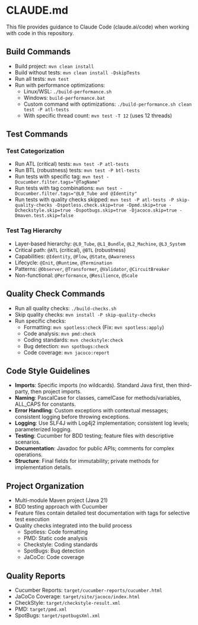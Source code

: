 # CLAUDE.md

This file provides guidance to Claude Code (claude.ai/code) when working with code in this repository.

## Build Commands
- Build project: `mvn clean install`
- Build without tests: `mvn clean install -DskipTests`
- Run all tests: `mvn test`
- Run with performance optimizations:
  - Linux/WSL: `./build-performance.sh`
  - Windows: `build-performance.bat`
  - Custom command with optimizations: `./build-performance.sh clean test -P atl-tests`
  - With specific thread count: `mvn test -T 12` (uses 12 threads)

## Test Commands
### Test Categorization
- Run ATL (critical) tests: `mvn test -P atl-tests`
- Run BTL (robustness) tests: `mvn test -P btl-tests`
- Run tests with specific tag: `mvn test -Dcucumber.filter.tags="@TagName"`
- Run tests with tag combinations: `mvn test -Dcucumber.filter.tags="@L0_Tube and @Identity"`
- Run tests with quality checks skipped: `mvn test -P atl-tests -P skip-quality-checks -Dspotless.check.skip=true -Dpmd.skip=true -Dcheckstyle.skip=true -Dspotbugs.skip=true -Djacoco.skip=true -Dmaven.test.skip=false`

### Test Tag Hierarchy
- Layer-based hierarchy: `@L0_Tube`, `@L1_Bundle`, `@L2_Machine`, `@L3_System`
- Critical path: `@ATL` (critical), `@BTL` (robustness)
- Capabilities: `@Identity`, `@Flow`, `@State`, `@Awareness`
- Lifecycle: `@Init`, `@Runtime`, `@Termination`
- Patterns: `@Observer`, `@Transformer`, `@Validator`, `@CircuitBreaker`
- Non-functional: `@Performance`, `@Resilience`, `@Scale`

## Quality Check Commands
- Run all quality checks: `./build-checks.sh`
- Skip quality checks: `mvn install -P skip-quality-checks`
- Run specific checks:
  - Formatting: `mvn spotless:check` (Fix: `mvn spotless:apply`)
  - Code analysis: `mvn pmd:check`
  - Coding standards: `mvn checkstyle:check`
  - Bug detection: `mvn spotbugs:check`
  - Code coverage: `mvn jacoco:report`

## Code Style Guidelines
- **Imports**: Specific imports (no wildcards). Standard Java first, then third-party, then project imports.
- **Naming**: PascalCase for classes, camelCase for methods/variables, ALL_CAPS for constants.
- **Error Handling**: Custom exceptions with contextual messages; consistent logging before throwing exceptions.
- **Logging**: Use SLF4J with Log4j2 implementation; consistent log levels; parameterized logging.
- **Testing**: Cucumber for BDD testing; feature files with descriptive scenarios.
- **Documentation**: Javadoc for public APIs; comments for complex operations.
- **Structure**: Final fields for immutability; private methods for implementation details.

## Project Organization
- Multi-module Maven project (Java 21)
- BDD testing approach with Cucumber
- Feature files contain detailed test documentation with tags for selective test execution
- Quality checks integrated into the build process
  - Spotless: Code formatting
  - PMD: Static code analysis
  - Checkstyle: Coding standards
  - SpotBugs: Bug detection
  - JaCoCo: Code coverage

## Quality Reports
- Cucumber Reports: `target/cucumber-reports/cucumber.html`
- JaCoCo Coverage: `target/site/jacoco/index.html`
- CheckStyle: `target/checkstyle-result.xml`
- PMD: `target/pmd.xml`
- SpotBugs: `target/spotbugsXml.xml`
